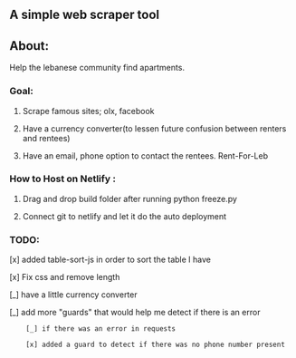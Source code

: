 ## A simple web scraper tool

## About:

Help the lebanese community find apartments.

### Goal:

1. Scrape famous sites; olx, facebook

1. Have a currency converter(to lessen future confusion between renters and rentees)

1. Have an email, phone option to contact the rentees. Rent-For-Leb

### How to Host on Netlify :

1. Drag and drop build folder after running python freeze.py

1. Connect git to netlify and let it do the auto deployment

### TODO:

[x] added table-sort-js in order to sort the table I have 

[x] Fix css and remove length

[_] have a little currency converter

[_] add more "guards" that would help me detect if there is an error
        
        [_] if there was an error in requests

        [x] added a guard to detect if there was no phone number present
